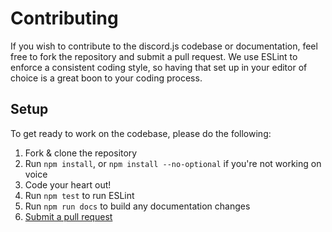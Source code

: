 # Contributing
If you wish to contribute to the discord.js codebase or documentation, feel free to fork the repository and submit a
pull request. We use ESLint to enforce a consistent coding style, so having that set up in your editor of choice
is a great boon to your coding process.

## Setup
To get ready to work on the codebase, please do the following:

1. Fork & clone the repository
2. Run `npm install`, or `npm install --no-optional` if you're not working on voice
3. Code your heart out!
4. Run `npm test` to run ESLint
5. Run `npm run docs` to build any documentation changes
6. [Submit a pull request](https://github.com/hydrabolt/discord.js/compare)

